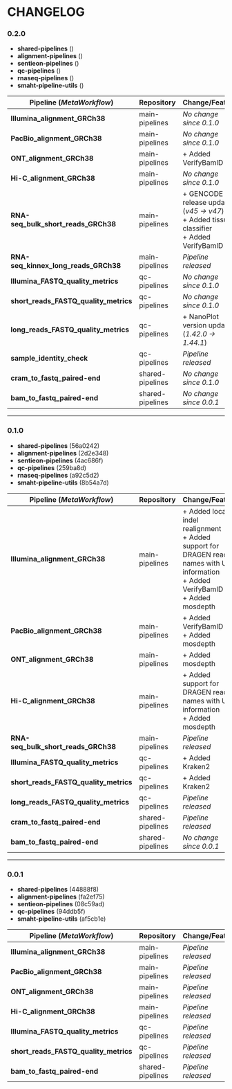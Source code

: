 # CHANGELOG

### 0.2.0

* **shared-pipelines** ()
* **alignment-pipelines** ()
* **sentieon-pipelines** ()
* **qc-pipelines** ()
* **rnaseq-pipelines** ()
* **smaht-pipeline-utils** ()

| Pipeline (*MetaWorkflow*)               | Repository        | Change/Feature                                  |
|-----------------------------------------|-------------------|-------------------------------------------------|
| **Illumina_alignment_GRCh38**           | main-pipelines    | *No change since 0.1.0*                         |
| **PacBio_alignment_GRCh38**             | main-pipelines    | *No change since 0.1.0*                         |
| **ONT_alignment_GRCh38**                | main-pipelines    | + Added VerifyBamID                         |
| **Hi-C_alignment_GRCh38**               | main-pipelines    | *No change since 0.1.0*                         |
| **RNA-seq_bulk_short_reads_GRCh38**     | main-pipelines    | + GENCODE release updated (*v45 -> v47*)<br>+ Added tissues classifier<br>+ Added VerifyBamID |
| **RNA-seq_kinnex_long_reads_GRCh38**    | main-pipelines    | *Pipeline released*                             |
| **Illumina_FASTQ_quality_metrics**      | qc-pipelines      | *No change since 0.1.0*                         |
| **short_reads_FASTQ_quality_metrics**   | qc-pipelines      | *No change since 0.1.0*                         |
| **long_reads_FASTQ_quality_metrics**    | qc-pipelines      | + NanoPlot version updated (*1.42.0 -> 1.44.1*)                    |
| **sample_identity_check**               | qc-pipelines      | *Pipeline released*                             |
| **cram_to_fastq_paired-end**            | shared-pipelines  | *No change since 0.1.0*                         |
| **bam_to_fastq_paired-end**             | shared-pipelines  | *No change since 0.0.1*                         |

---

### 0.1.0

* **shared-pipelines** (56a0242)
* **alignment-pipelines** (2d2e348)
* **sentieon-pipelines** (4ac686f)
* **qc-pipelines** (259ba8d)
* **rnaseq-pipelines** (a92c5d2)
* **smaht-pipeline-utils** (8b54a7d)

| Pipeline (*MetaWorkflow*)        | Repository      | Change/Feature                                             |
|----------------------------------|-----------------|-----------------------------------------------------------|
| **Illumina_alignment_GRCh38**    | main-pipelines  | + Added local indel realignment<br>+ Added support for DRAGEN read names with UMI information<br>+ Added VerifyBamID<br>+ Added mosdepth |
| **PacBio_alignment_GRCh38**      | main-pipelines  | + Added VerifyBamID<br>+ Added mosdepth                   |
| **ONT_alignment_GRCh38**         | main-pipelines  | + Added mosdepth                                           |
| **Hi-C_alignment_GRCh38**        | main-pipelines  | + Added support for DRAGEN read names with UMI information<br>+ Added mosdepth  |
| **RNA-seq_bulk_short_reads_GRCh38**| main-pipelines  | *Pipeline released*                                       |
| **Illumina_FASTQ_quality_metrics**| qc-pipelines    | + Added Kraken2                                           |
| **short_reads_FASTQ_quality_metrics**| qc-pipelines    | + Added Kraken2                                           |
| **long_reads_FASTQ_quality_metrics**| qc-pipelines    | *Pipeline released*                                       |
| **cram_to_fastq_paired-end**     | shared-pipelines | *Pipeline released*                                       |
| **bam_to_fastq_paired-end**      | shared-pipelines | *No change since 0.0.1*                                             |

---

### 0.0.1

* **shared-pipelines** (44888f8)
* **alignment-pipelines** (fa2ef75)
* **sentieon-pipelines** (08c59ad)
* **qc-pipelines** (94ddb5f)
* **smaht-pipeline-utils** (af5cb1e)

| Pipeline (*MetaWorkflow*)        | Repository      | Change/Feature           |
|----------------------------------|-----------------|---------------------------|
| **Illumina_alignment_GRCh38**    | main-pipelines  | *Pipeline released*       |
| **PacBio_alignment_GRCh38**      | main-pipelines  | *Pipeline released*       |
| **ONT_alignment_GRCh38**         | main-pipelines  | *Pipeline released*       |
| **Hi-C_alignment_GRCh38**        | main-pipelines  | *Pipeline released*       |
| **Illumina_FASTQ_quality_metrics**| qc-pipelines    | *Pipeline released*       |
| **short_reads_FASTQ_quality_metrics**| qc-pipelines    | *Pipeline released*       |
| **bam_to_fastq_paired-end**      | shared-pipelines | *Pipeline released*       |
